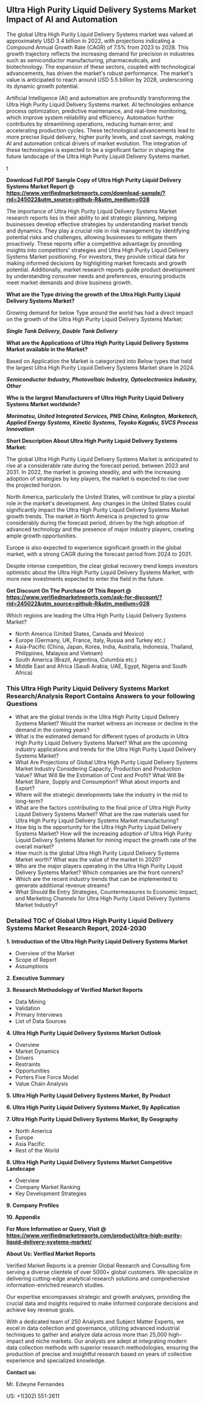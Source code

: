 <h2>Ultra High Purity Liquid Delivery Systems Market Impact of AI and Automation</h2><p>The global Ultra High Purity Liquid Delivery Systems market was valued at approximately USD 3.4 billion in 2022, with projections indicating a Compound Annual Growth Rate (CAGR) of 7.5% from 2023 to 2028. This growth trajectory reflects the increasing demand for precision in industries such as semiconductor manufacturing, pharmaceuticals, and biotechnology. The expansion of these sectors, coupled with technological advancements, has driven the market's robust performance. The market's value is anticipated to reach around USD 5.5 billion by 2028, underscoring its dynamic growth potential.</p><p>Artificial Intelligence (AI) and automation are profoundly transforming the Ultra High Purity Liquid Delivery Systems market. AI technologies enhance process optimization, predictive maintenance, and real-time monitoring, which improve system reliability and efficiency. Automation further contributes by streamlining operations, reducing human error, and accelerating production cycles. These technological advancements lead to more precise liquid delivery, higher purity levels, and cost savings, making AI and automation critical drivers of market evolution. The integration of these technologies is expected to be a significant factor in shaping the future landscape of the Ultra High Purity Liquid Delivery Systems market.</p>t</p><p id="" class=""><strong>Download Full PDF Sample Copy of Ultra High Purity Liquid Delivery Systems Market Report @ <a href="https://www.verifiedmarketreports.com/download-sample/?rid=245022&utm_source=github-R&utm_medium=028" target="_blank">https://www.verifiedmarketreports.com/download-sample/?rid=245022&utm_source=github-R&utm_medium=028</a></strong></p><p>The importance of&nbsp;Ultra High Purity Liquid Delivery Systems Market research reports lies in their ability to aid strategic planning, helping businesses develop effective strategies by understanding market trends and dynamics. They play a crucial role in risk management by identifying potential risks and challenges, allowing businesses to mitigate them proactively. These reports offer a competitive advantage by providing insights into competitors' strategies and Ultra High Purity Liquid Delivery Systems Market positioning. For investors, they provide critical data for making informed decisions by highlighting market forecasts and growth potential. Additionally, market research reports guide product development by understanding consumer needs and preferences, ensuring products meet market demands and drive business growth.</p><p><strong>What are the&nbsp;Type driving the growth of the Ultra High Purity Liquid Delivery Systems Market?</strong></p><p id="" class="">Growing demand for below Type around the world has had a direct impact on the growth of the Ultra High Purity Liquid Delivery Systems Market:</p><em><strong>Single Tank Delivery, Double Tank Delivery</strong></em></p><strong>What are the&nbsp;Applications&nbsp;of Ultra High Purity Liquid Delivery Systems Market available in the Market?</strong></p><p id="" class="">Based on Application the Market is categorized into Below types that held the largest Ultra High Purity Liquid Delivery Systems Market share In 2024.</p><em><strong>Semiconductor Industry, Photovoltaic Industry, Optoelectronics Industry, Other</strong></em></p><strong>Who is the largest Manufacturers of Ultra High Purity Liquid Delivery Systems Market worldwide?</strong></p><p><em><strong>Morimatsu, United Integrated Services, PNS China, Kelington, Marketech, Applied Energy Systems, Kinetic Systems, Toyoko Kagaku, SVCS Process Innovation</strong></em></p><p id="" class=""><strong>Short Description About Ultra High Purity Liquid Delivery Systems Market:</strong></p><p>The global Ultra High Purity Liquid Delivery Systems Market is anticipated to rise at a considerable rate during the forecast period, between 2023 and 2031. In 2022, the market is growing steadily, and with the increasing adoption of strategies by key players, the market is expected to rise over the projected horizon.</p><p>North America, particularly the United States, will continue to play a pivotal role in the market's development. Any changes in the United States could significantly impact the Ultra High Purity Liquid Delivery Systems Market growth trends. The market in North America is projected to grow considerably during the forecast period, driven by the high adoption of advanced technology and the presence of major industry players, creating ample growth opportunities.</p><p>Europe is also expected to experience significant growth in the global market, with a strong CAGR during the forecast period from 2024 to 2031.</p><p>Despite intense competition, the clear global recovery trend keeps investors optimistic about the Ultra High Purity Liquid Delivery Systems Market, with more new investments expected to enter the field in the future.</p><p id="" class=""><strong>Get Discount On The Purchase Of This Report @ <a href="https://www.verifiedmarketreports.com/ask-for-discount/?rid=245022&utm_source=github-R&utm_medium=028" target="_blank">https://www.verifiedmarketreports.com/ask-for-discount/?rid=245022&utm_source=github-R&utm_medium=028</a></strong></p>Which regions are leading the Ultra High Purity Liquid Delivery Systems Market?</p><ul><li>North America (United States, Canada and Mexico)</li><li>Europe (Germany, UK, France, Italy, Russia and Turkey etc.)</li><li>Asia-Pacific (China, Japan, Korea, India, Australia, Indonesia, Thailand, Philippines, Malaysia and Vietnam)</li><li>South America (Brazil, Argentina, Columbia etc.)</li><li>Middle East and Africa (Saudi Arabia, UAE, Egypt, Nigeria and South Africa)</li></ul><h3 id="" class="">This Ultra High Purity Liquid Delivery Systems Market Research/Analysis Report Contains Answers to your following Questions</h3><ul><li>What are the global trends in the Ultra High Purity Liquid Delivery Systems Market? Would the market witness an increase or decline in the demand in the coming years?</li><li>What is the estimated demand for different types of products in Ultra High Purity Liquid Delivery Systems Market? What are the upcoming industry applications and trends for the Ultra High Purity Liquid Delivery Systems Market?</li><li>What Are Projections of Global Ultra High Purity Liquid Delivery Systems Market Industry Considering Capacity, Production and Production Value? What Will Be the Estimation of Cost and Profit? What Will Be Market Share, Supply and Consumption? What about imports and Export?</li><li>Where will the strategic developments take the industry in the mid to long-term?</li><li>What are the factors contributing to the final price of Ultra High Purity Liquid Delivery Systems Market? What are the raw materials used for Ultra High Purity Liquid Delivery Systems Market manufacturing?</li><li>How big is the opportunity for the Ultra High Purity Liquid Delivery Systems Market? How will the increasing adoption of Ultra High Purity Liquid Delivery Systems Market for mining impact the growth rate of the overall market?</li><li>How much is the global Ultra High Purity Liquid Delivery Systems Market worth? What was the value of the market In 2020?</li><li>Who are the major players operating in the Ultra High Purity Liquid Delivery Systems Market? Which companies are the front runners?</li><li>Which are the recent industry trends that can be implemented to generate additional revenue streams?</li><li>What Should Be Entry Strategies, Countermeasures to Economic Impact, and Marketing Channels for Ultra High Purity Liquid Delivery Systems Market Industry?</li></ul><h3 id="" class="">Detailed TOC of Global Ultra High Purity Liquid Delivery Systems Market Research Report, 2024-2030</h3><p id="" class=""><strong>1. Introduction of the Ultra High Purity Liquid Delivery Systems Market</strong></p><ul><li>Overview of the Market</li><li>Scope of Report</li><li>Assumptions</li></ul><p id="" class=""><strong>2. Executive Summary</strong></p><p id="" class=""><strong>3. Research Methodology of Verified Market Reports</strong></p><ul><li>Data Mining</li><li>Validation</li><li>Primary Interviews</li><li>List of Data Sources</li></ul><p id="" class=""><strong>4. Ultra High Purity Liquid Delivery Systems Market Outlook</strong></p><ul><li>Overview</li><li>Market Dynamics</li><li>Drivers</li><li>Restraints</li><li>Opportunities</li><li>Porters Five Force Model</li><li>Value Chain Analysis</li></ul><p id="" class=""><strong>5. Ultra High Purity Liquid Delivery Systems Market, By Product</strong></p><p id="" class=""><strong>6. Ultra High Purity Liquid Delivery Systems Market, By Application</strong></p><p id="" class=""><strong>7. Ultra High Purity Liquid Delivery Systems Market, By Geography</strong></p><ul><li>North America</li><li>Europe</li><li>Asia Pacific</li><li>Rest of the World</li></ul><p id="" class=""><strong>8. Ultra High Purity Liquid Delivery Systems Market Competitive Landscape</strong></p><ul><li>Overview</li><li>Company Market Ranking</li><li>Key Development Strategies</li></ul><p id="" class=""><strong>9. Company Profiles</strong></p><p id="" class=""><strong>10. Appendix</strong></p><p id="" class=""><strong>For More Information or Query, Visit @ <a href="https://www.verifiedmarketreports.com/product/ultra-high-purity-liquid-delivery-systems-market/" target="_blank">https://www.verifiedmarketreports.com/product/ultra-high-purity-liquid-delivery-systems-market/</a></strong></p><p id="" class=""><strong>About Us: Verified Market Reports</strong></p><p id="" class="">Verified Market Reports is a premier Global Research and Consulting firm serving a diverse clientele of over 5000+ global customers. We specialize in delivering cutting-edge analytical research solutions and comprehensive information-enriched research studies.</p><p id="" class="">Our expertise encompasses strategic and growth analyses, providing the crucial data and insights required to make informed corporate decisions and achieve key revenue goals.</p><p id="" class="">With a dedicated team of 250 Analysts and Subject Matter Experts, we excel in data collection and governance, utilizing advanced industrial techniques to gather and analyze data across more than 25,000 high-impact and niche markets. Our analysts are adept at integrating modern data collection methods with superior research methodologies, ensuring the production of precise and insightful research based on years of collective experience and specialized knowledge.</p><p id="" class=""><strong>Contact us:</strong></p><p id="" class="">Mr. Edwyne Fernandes</p><p id="" class="">US: +1(302) 551-2611</p>